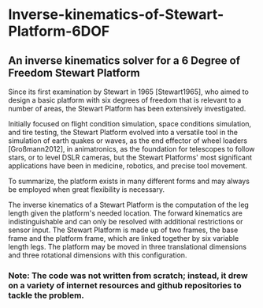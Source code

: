 # Inverse-kinematics-of-Stewart-Platform-6DOF
## An inverse kinematics solver for a 6 Degree of Freedom Stewart Platform
Since its first examination by Stewart in 1965 [Stewart1965], who aimed to design a basic platform with six degrees of freedom that is relevant to a number of areas, the Stewart Platform has been extensively investigated.

Initially focused on flight condition simulation, space conditions simulation, and tire testing, the Stewart Platform evolved into a versatile tool in the simulation of earth quakes or waves, as the end effector of wheel loaders [Großmann2012], in animatronics, as the foundation for telescopes to follow stars, or to level DSLR cameras, but the Stewart Platforms' most significant applications have been in medicine, robotics, and precise tool movement.

To summarize, the platform exists in many different forms and may always be employed when great flexibility is necessary.

The inverse kinematics of a Stewart Platform is the computation of the leg length given the platform's needed location. The forward kinematics are indistinguishable and can only be resolved with additional restrictions or sensor input.
The Stewart Platform is made up of two frames, the base frame and the platform frame, which are linked together by six variable length legs. The platform may be moved in three translational dimensions and three rotational dimensions with this configuration.

### Note: The code was not written from scratch; instead, it drew on a variety of internet resources and github repositories to tackle the problem.
